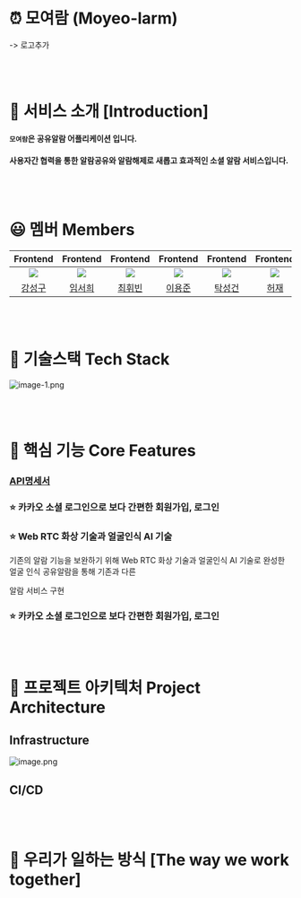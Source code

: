 # ⏰ 모여람 (Moyeo-larm)
-> 로고추가


<br><br>
# 🔎 서비스 소개 [Introduction]
#### `모여람`은 공유알람 어플리케이션 입니다.
#### 사용자간 협력을 통한 알람공유와 알람해제로 새롭고 효과적인 소셜 알람 서비스입니다. 

<br><br>
# 😃 멤버 Members

|Frontend|Frontend|Frontend|Frontend|Frontend|Frontend|
|:---------:|:-------:|:---------:|:------:|:-----:|:------:|
|![](https://media.istockphoto.com/id/1345388323/ko/%EB%B2%A1%ED%84%B0/%EC%9D%B8%EA%B0%84-%EC%8B%A4%EB%A3%A8%EC%97%A3-%EA%B2%A9%EB%A6%AC-%EB%B2%A1%ED%84%B0-%EC%95%84%EC%9D%B4%EC%BD%98.jpg?s=612x612&w=0&k=20&c=oCJvgDgwBzUeLFZ02SGe4hk3jhZTW2rNO13stCSNqts=)|![](https://media.istockphoto.com/id/1345388323/ko/%EB%B2%A1%ED%84%B0/%EC%9D%B8%EA%B0%84-%EC%8B%A4%EB%A3%A8%EC%97%A3-%EA%B2%A9%EB%A6%AC-%EB%B2%A1%ED%84%B0-%EC%95%84%EC%9D%B4%EC%BD%98.jpg?s=612x612&w=0&k=20&c=oCJvgDgwBzUeLFZ02SGe4hk3jhZTW2rNO13stCSNqts=)|![](https://media.istockphoto.com/id/1345388323/ko/%EB%B2%A1%ED%84%B0/%EC%9D%B8%EA%B0%84-%EC%8B%A4%EB%A3%A8%EC%97%A3-%EA%B2%A9%EB%A6%AC-%EB%B2%A1%ED%84%B0-%EC%95%84%EC%9D%B4%EC%BD%98.jpg?s=612x612&w=0&k=20&c=oCJvgDgwBzUeLFZ02SGe4hk3jhZTW2rNO13stCSNqts=)|![](https://media.istockphoto.com/id/1345388323/ko/%EB%B2%A1%ED%84%B0/%EC%9D%B8%EA%B0%84-%EC%8B%A4%EB%A3%A8%EC%97%A3-%EA%B2%A9%EB%A6%AC-%EB%B2%A1%ED%84%B0-%EC%95%84%EC%9D%B4%EC%BD%98.jpg?s=612x612&w=0&k=20&c=oCJvgDgwBzUeLFZ02SGe4hk3jhZTW2rNO13stCSNqts=)|![](https://media.istockphoto.com/id/1345388323/ko/%EB%B2%A1%ED%84%B0/%EC%9D%B8%EA%B0%84-%EC%8B%A4%EB%A3%A8%EC%97%A3-%EA%B2%A9%EB%A6%AC-%EB%B2%A1%ED%84%B0-%EC%95%84%EC%9D%B4%EC%BD%98.jpg?s=612x612&w=0&k=20&c=oCJvgDgwBzUeLFZ02SGe4hk3jhZTW2rNO13stCSNqts=)|![](https://media.istockphoto.com/id/1345388323/ko/%EB%B2%A1%ED%84%B0/%EC%9D%B8%EA%B0%84-%EC%8B%A4%EB%A3%A8%EC%97%A3-%EA%B2%A9%EB%A6%AC-%EB%B2%A1%ED%84%B0-%EC%95%84%EC%9D%B4%EC%BD%98.jpg?s=612x612&w=0&k=20&c=oCJvgDgwBzUeLFZ02SGe4hk3jhZTW2rNO13stCSNqts=)|
|[강성구](링크)|[임서희](링크)|[최휘빈](링크)|[이용준](링크)|[탁성건](링크)|[허재](링크)|

<br><br>


# 🔧 기술스택 Tech Stack
![image-1.png](./image-1.png)


<br><br>

# 📌 핵심 기능 Core Features
### [API명세서](https://www.notion.so/API-0623a137b9754447ad10bac192d0091e?p=03b2862d655d4bc3966c76619f6d1612&pm=s)
 
 
### ⭐ 카카오 소셜 로그인으로 보다 간편한 회원가입, 로그인
### ⭐ Web RTC 화상 기술과 얼굴인식 AI 기술
기존의 알람 기능을 보완하기 위해  Web RTC 화상 기술과 얼굴인식 AI 기술로 완성한 얼굴 인식 공유알람을 통해 기존과 다른 

알람 서비스 구현 
### ⭐ 카카오 소셜 로그인으로 보다 간편한 회원가입, 로그인

 <br><br>
# 📏 프로젝트 아키텍처 Project Architecture

## Infrastructure
![image.png](./image.png)
## CI/CD


<br><br>
# 🎯 우리가 일하는 방식 [The way we work together]




